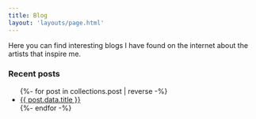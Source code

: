 ```yaml
---
title: Blog
layout: 'layouts/page.html'
---
```


Here you can find interesting blogs I have found on the internet about the artists that inspire me.

### Recent posts



<ul class="blog">
{%- for post in collections.post | reverse -%}
  <li>
    <a href="{{ post.url | url }}">{{ post.data.title }}
    </a>
  </li>
{%- endfor -%}
</ul>
